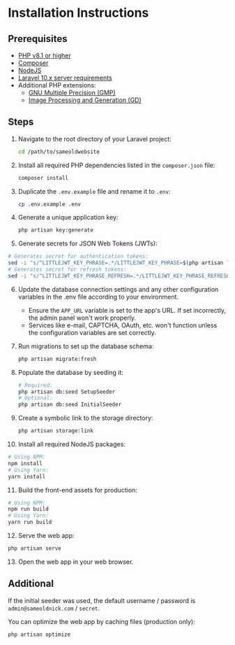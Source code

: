 # Installation Instructions

## Prerequisites

 * [PHP v8.1 or higher](http://php.net)
 * [Composer](https://getcomposer.org/)
 * [NodeJS](https://nodejs.org/en)
 * [Laravel 10.x server requirements](https://laravel.com/docs/10.x/deployment#server-requirements)
 * Additional PHP extensions:
   * [GNU Multiple Precision (GMP)](https://www.php.net/manual/en/gmp.setup.php)
   * [Image Processing and Generation (GD)](https://www.php.net/manual/en/image.setup.php)

## Steps

1. Navigate to the root directory of your Laravel project:
   ```bash
   cd /path/to/sameoldwebsite
   ```

2. Install all required PHP dependencies listed in the ``composer.json`` file:
   ```bash
   composer install
   ```
3. Duplicate the ``.env.example`` file and rename it to ``.env``:
   ```bash
   cp .env.example .env
   ```

4. Generate a unique application key:
   ```bash
   php artisan key:generate
   ```
   
5. Generate secrets for JSON Web Tokens (JWTs):
```bash
# Generates secret for authentication tokens:
sed -i "s/^LITTLEJWT_KEY_PHRASE=.*/LITTLEJWT_KEY_PHRASE=$(php artisan littlejwt:phrase -d | sed -n '/.*/{n;p}')/" .env
# Generates secret for refresh tokens:
sed -i "s/^LITTLEJWT_KEY_PHRASE_REFRESH=.*/LITTLEJWT_KEY_PHRASE_REFRESH=$(php artisan littlejwt:phrase -d | sed -n '/.*/{n;p}')/" .env
```

6. Update the database connection settings and any other configuration variables in the .env file according to your environment.
   * Ensure the ``APP_URL`` variable is set to the app's URL. If set incorrectly, the admin panel won't work properly.
   * Services like e-mail, CAPTCHA, OAuth, etc. won't function unless the configuration variables are set correctly.

7. Run migrations to set up the database schema:
   ```bash
   php artisan migrate:fresh
   ```
   
8. Populate the database by seeding it:

   ```bash
   # Required:
   php artisan db:seed SetupSeeder
   # Optional:
   php artisan db:seed InitialSeeder
   ```
   
9. Create a symbolic link to the storage directory:
   ```bash
   php artisan storage:link
   ```
10. Install all required NodeJS packages:
   ```bash
   # Using NPM:
   npm install
   # Using Yarn:
   yarn install
   ```
11. Build the front-end assets for production:
   ```bash
   # Using NPM:
   npm run build
   # Using Yarn:
   yarn run build
   ```

12.  Serve the web app:

```bash
php artisan serve
```

13. Open the web app in your web browser.

## Additional

If the initial seeder was used, the default username / password is `admin@sameoldnick.com` / `secret`.

You can optimize the web app by caching files (production only):
```bash
php artisan optimize
```

